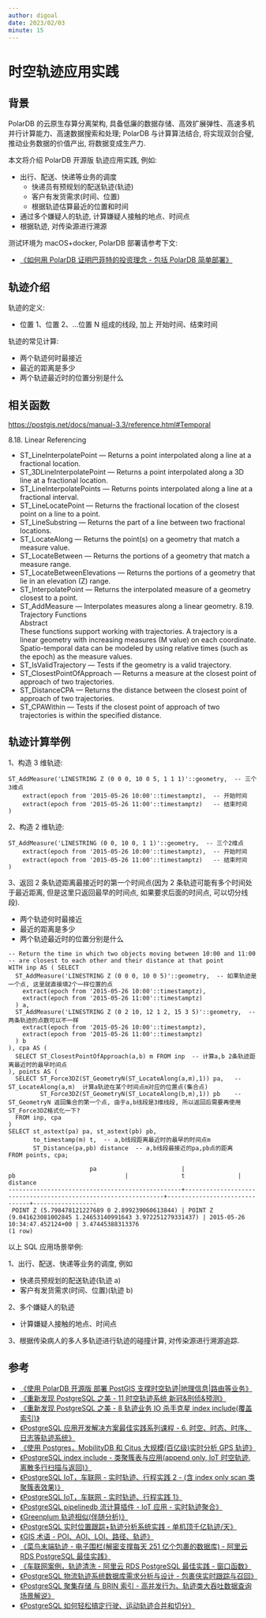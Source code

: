 ```yaml
---
author: digoal
date: 2023/02/03
minute: 15
---
```


# 时空轨迹应用实践

<ArticleInfo :frontmatter=$frontmatter></ArticleInfo>

## 背景

PolarDB 的云原生存算分离架构, 具备低廉的数据存储、高效扩展弹性、高速多机并行计算能力、高速数据搜索和处理; PolarDB 与计算算法结合, 将实现双剑合璧, 推动业务数据的价值产出, 将数据变成生产力.

本文将介绍 PolarDB 开源版 轨迹应用实践, 例如:

- 出行、配送、快递等业务的调度
  - 快递员有预规划的配送轨迹(轨迹)
  - 客户有发货需求(时间、位置)
  - 根据轨迹估算最近的位置和时间
- 通过多个嫌疑人的轨迹, 计算嫌疑人接触的地点、时间点
- 根据轨迹, 对传染源进行溯源

测试环境为 macOS+docker, PolarDB 部署请参考下文:

- [《如何用 PolarDB 证明巴菲特的投资理念 - 包括 PolarDB 简单部署》](https://github.com/digoal/blog/blob/master/202209/20220908_02.md)

## 轨迹介绍

轨迹的定义:

- 位置 1、位置 2、...位置 N 组成的线段, 加上 开始时间、结束时间

轨迹的常见计算:

- 两个轨迹何时最接近
- 最近的距离是多少
- 两个轨迹最近时的位置分别是什么

## 相关函数

https://postgis.net/docs/manual-3.3/reference.html#Temporal

8.18. Linear Referencing

- ST_LineInterpolatePoint — Returns a point interpolated along a line at a fractional location.
- ST_3DLineInterpolatePoint — Returns a point interpolated along a 3D line at a fractional location.
- ST_LineInterpolatePoints — Returns points interpolated along a line at a fractional interval.
- ST_LineLocatePoint — Returns the fractional location of the closest point on a line to a point.
- ST_LineSubstring — Returns the part of a line between two fractional locations.
- ST_LocateAlong — Returns the point(s) on a geometry that match a measure value.
- ST_LocateBetween — Returns the portions of a geometry that match a measure range.
- ST_LocateBetweenElevations — Returns the portions of a geometry that lie in an elevation (Z) range.
- ST_InterpolatePoint — Returns the interpolated measure of a geometry closest to a point.
- ST_AddMeasure — Interpolates measures along a linear geometry.
  8.19. Trajectory Functions  
  Abstract  
  These functions support working with trajectories. A trajectory is a linear geometry with increasing measures (M value) on each coordinate. Spatio-temporal data can be modeled by using relative times (such as the epoch) as the measure values.
- ST_IsValidTrajectory — Tests if the geometry is a valid trajectory.
- ST_ClosestPointOfApproach — Returns a measure at the closest point of approach of two trajectories.
- ST_DistanceCPA — Returns the distance between the closest point of approach of two trajectories.
- ST_CPAWithin — Tests if the closest point of approach of two trajectories is within the specified distance.

## 轨迹计算举例

1、构造 3 维轨迹:

```
ST_AddMeasure('LINESTRING Z (0 0 0, 10 0 5, 1 1 1)'::geometry,  -- 三个3维点
    extract(epoch from '2015-05-26 10:00'::timestamptz),  -- 开始时间
    extract(epoch from '2015-05-26 11:00'::timestamptz)   -- 结束时间
)
```

2、构造 2 维轨迹:

```
ST_AddMeasure('LINESTRING (0 0, 10 0, 1 1)'::geometry,  -- 三个2维点
    extract(epoch from '2015-05-26 10:00'::timestamptz),  -- 开始时间
    extract(epoch from '2015-05-26 11:00'::timestamptz)   -- 结束时间
)
```

3、返回 2 条轨迹距离最接近时的第一个时间点(因为 2 条轨迹可能有多个时间处于最近距离, 但是这里只返回最早的时间点, 如果要求后面的时间点, 可以切分线段).

- 两个轨迹何时最接近
- 最近的距离是多少
- 两个轨迹最近时的位置分别是什么

```
-- Return the time in which two objects moving between 10:00 and 11:00
-- are closest to each other and their distance at that point
WITH inp AS ( SELECT
  ST_AddMeasure('LINESTRING Z (0 0 0, 10 0 5)'::geometry,  -- 如果轨迹是一个点, 这里就直接填2个一样位置的点
    extract(epoch from '2015-05-26 10:00'::timestamptz),
    extract(epoch from '2015-05-26 11:00'::timestamptz)
  ) a,
  ST_AddMeasure('LINESTRING Z (0 2 10, 12 1 2, 15 3 5)'::geometry,  -- 两条轨迹的点数可以不一样
    extract(epoch from '2015-05-26 10:00'::timestamptz),
    extract(epoch from '2015-05-26 11:00'::timestamptz)
  ) b
), cpa AS (
  SELECT ST_ClosestPointOfApproach(a,b) m FROM inp  -- 计算a,b 2条轨迹距离最近时的最早时间点
), points AS (
  SELECT ST_Force3DZ(ST_GeometryN(ST_LocateAlong(a,m),1)) pa,   -- ST_LocateAlong(a,m)  计算a轨迹在某个时间点m对应的位置点(集合点)
         ST_Force3DZ(ST_GeometryN(ST_LocateAlong(b,m),1)) pb    -- ST_GeometryN 返回集合的第一个点, 由于a,b线段是3维线段, 所以返回后需要再使用ST_Force3DZ格式化一下?
  FROM inp, cpa
)
SELECT st_astext(pa) pa, st_astext(pb) pb,
       to_timestamp(m) t,  -- a,b线段距离最近时的最早的时间点m
       ST_Distance(pa,pb) distance  -- a,b线段最接近的pa,pb点的距离
FROM points, cpa;

                       pa                        |                               pb                               |               t               |     distance
-------------------------------------------------+----------------------------------------------------------------+-------------------------------+------------------
 POINT Z (5.798478121227689 0 2.899239060613844) | POINT Z (9.041623081002845 1.24653140991643 3.972251279331437) | 2015-05-26 10:34:47.452124+00 | 3.47445388313376
(1 row)
```

以上 SQL 应用场景举例:

1、出行、配送、快递等业务的调度, 例如

- 快递员预规划的配送轨迹(轨迹 a)
- 客户有发货需求(时间、位置)(轨迹 b)

2、多个嫌疑人的轨迹

- 计算嫌疑人接触的地点、时间点

3、根据传染病人的多人多轨迹进行轨迹的碰撞计算, 对传染源进行溯源追踪.

## 参考

- [《使用 PolarDB 开源版 部署 PostGIS 支撑时空轨迹|地理信息|路由等业务》](https://github.com/digoal/blog/blob/master/202212/20221223_02.md)
- [《重新发现 PostgreSQL 之美 - 11 时空轨迹系统 新冠&刑侦&预测》](https://github.com/digoal/blog/blob/master/202106/20210602_01.md)
- [《重新发现 PostgreSQL 之美 - 8 轨迹业务 IO 杀手克星 index include(覆盖索引)》](https://github.com/digoal/blog/blob/master/202105/20210530_02.md)
- [《PostgreSQL 应用开发解决方案最佳实践系列课程 - 6. 时空、时态、时序、日志等轨迹系统》](https://github.com/digoal/blog/blob/master/202105/20210509_01.md)
- [《使用 Postgres，MobilityDB 和 Citus 大规模(百亿级)实时分析 GPS 轨迹》](https://github.com/digoal/blog/blob/master/202011/20201117_01.md)
- [《PostgreSQL index include - 类聚簇表与应用(append only, IoT 时空轨迹, 离散多行扫描与返回)》](https://github.com/digoal/blog/blob/master/201905/20190503_03.md)
- [《PostgreSQL IoT，车联网 - 实时轨迹、行程实践 2 - (含 index only scan 类聚簇表效果)》](https://github.com/digoal/blog/blob/master/201812/20181209_01.md)
- [《PostgreSQL IoT，车联网 - 实时轨迹、行程实践 1》](https://github.com/digoal/blog/blob/master/201812/20181207_01.md)
- [《PostgreSQL pipelinedb 流计算插件 - IoT 应用 - 实时轨迹聚合》](https://github.com/digoal/blog/blob/master/201811/20181101_02.md)
- [《Greenplum 轨迹相似(伴随分析)》](https://github.com/digoal/blog/blob/master/201806/20180607_02.md)
- [《PostgreSQL 实时位置跟踪+轨迹分析系统实践 - 单机顶千亿轨迹/天》](https://github.com/digoal/blog/blob/master/201712/20171231_01.md)
- [《GIS 术语 - POI、AOI、LOI、路径、轨迹》](https://github.com/digoal/blog/blob/master/201712/20171204_01.md)
- [《菜鸟末端轨迹 - 电子围栏(解密支撑每天 251 亿个包裹的数据库) - 阿里云 RDS PostgreSQL 最佳实践》](https://github.com/digoal/blog/blob/master/201708/20170803_01.md)
- [《车联网案例，轨迹清洗 - 阿里云 RDS PostgreSQL 最佳实践 - 窗口函数》](https://github.com/digoal/blog/blob/master/201707/20170722_02.md)
- [《PostgreSQL 物流轨迹系统数据库需求分析与设计 - 包裹侠实时跟踪与召回》](https://github.com/digoal/blog/blob/master/201704/20170418_01.md)
- [《PostgreSQL 聚集存储 与 BRIN 索引 - 高并发行为、轨迹类大吞吐数据查询场景解说》](https://github.com/digoal/blog/blob/master/201702/20170219_01.md)
- [《PostgreSQL 如何轻松搞定行驶、运动轨迹合并和切分》](https://github.com/digoal/blog/blob/master/201606/20160611_02.md)
